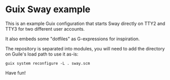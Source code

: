 # Guix Sway example

This is an example Guix configuration that starts Sway directly
on TTY2 and TTY3 for two different user accounts.

It also embeds some "dotfiles" as G-expressions for inspiration.

The repository is separated into modules, you will need to add the
directory on Guile's load path to use it as-is:

```
guix system reconfigure -L . sway.scm
```

Have fun!